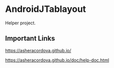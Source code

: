 # AndroidJTablayout
Helper project.

## Important Links
https://asheracordova.github.io/

https://asheracordova.github.io/doc/help-doc.html
